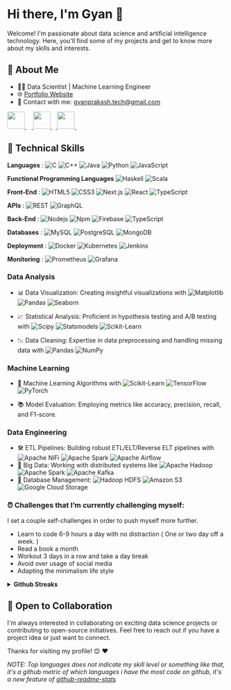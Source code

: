 <!---

<h1 align="center">Hi 👋, I'm Gyan</h1>
<h3 align="center">Data Science Enthusiast</h3>

<p align="center">

![Hello programmer Welcome to my profile](https://img.shields.io/badge/Hello_Developers-Welcome-gold.svg?style=flat&logo=github)![](https://komarev.com/ghpvc/?username=gyanprakash0221&color=blue) [![Open Source Love](https://badges.frapsoft.com/os/v2/open-source.svg?v=103)](https://github.com/cybergeekgyan) 

</p>
	

**gyanprakash0221/gyanprakash0221** is a ✨ _special_ ✨ repository because its `README.md` (this file) appears on your GitHub profile.


#### 🤔 Here are some ideas to get you started:

- 🔭 I’m currently working on *Retina Fundus Images Using Deep Learning and Computer Vision*
- 🌱 I’m currently learning Bioinformatics/Computational Biotechnology, Blockchain Technology and Flutter
- 👯 I’m looking to collaborate on ML/AI/DL research projects
- 💬 Ask me about [here](https://github.com/gyanprakash0221/gyanprakash0221/issues)
- 🔗 Connect with me :
		
<a href="https://www.linkedin.com/in/gyanprakash-/"> <img src="https://img.icons8.com/fluent/48/000000/linkedin.png" width="50px"/> </a>&nbsp;&nbsp;&nbsp;<a href="https://www.instagram.com/tarunksingh_"> <img src="https://img.icons8.com/plasticine/100/000000/instagram-new--v2.png" width="50px"/> </a>&nbsp;&nbsp;<a href="https://twitter.com/cybergeekgyan"> <img src="https://img.icons8.com/fluency/48/000000/twitter.png" width="50px"/> </a>&nbsp;&nbsp;
-->

# Hi there, I'm Gyan 👋

Welcome! I'm passionate about data science and artificial intelligence technology. Here, you'll find some of my projects and get to know more about my skills and interests.

## 🚀 About Me

- 👨‍💻 Data Scientist | Machine Learning Engineer 
- 🌐 [Portfolio Website](https://gyanprakash.tech)
- 📧 Contact with me: [gyanprakash.tech@gmail.com](mailto:gyanprakash.tech@gmail.com)

<a href="https://www.linkedin.com/in/gyanprakash-/"> <img src="https://img.icons8.com/fluent/48/000000/linkedin.png" width="40px"/> </a>&nbsp;&nbsp;&nbsp;<a href="https://www.instagram.com/tarunksingh_"> <img src="https://img.icons8.com/plasticine/100/000000/instagram-new--v2.png" width="40px"/> </a>&nbsp;&nbsp;<a href="https://twitter.com/cybergeekgyan"> <img src="https://img.icons8.com/fluency/48/000000/twitter.png" width="40px"/> </a>&nbsp;&nbsp;


## 💼 Technical Skills

**Languages** : ![C](http://img.shields.io/badge/-C-A8B9CC?style=flat-square&logo=c&logoColor=ffffff) ![C++](https://img.shields.io/badge/-C++-%2300599C?style=flat-square&logo=c%2B%2B&logoColor=ffffff) ![Java](http://img.shields.io/badge/-Java-5B4638?style=flat-square&logo=java&logoColor=ffffff) ![Python](http://img.shields.io/badge/-Python-3776AB?style=flat-square&logo=python&logoColor=ffffff) ![JavaScript](https://img.shields.io/badge/-JavaScript-%23F7DF1C?style=flat-square&logo=javascript&logoColor=000000&labelColor=%23F7DF1C&color=%23FFCE5A) 

**Functional Programming Languages** ![Haskell](https://img.shields.io/badge/-Haskell-%235E5086?style=flat-square&logo=haskell&logoColor=ffffff) ![Scala](https://img.shields.io/badge/-Scala-%23DC322F?style=flat-square&logo=scala&logoColor=ffffff)

**Front-End** : ![HTML5](https://img.shields.io/badge/-HTML5-%23E44D27?style=flat-square&logo=html5&logoColor=ffffff) ![CSS3](https://img.shields.io/badge/-CSS3-%231572B6?style=flat-square&logo=css3) ![Next.js](https://img.shields.io/badge/-Next.js-%23000000?style=flat-square&logo=next.js&logoColor=ffffff) ![React](https://img.shields.io/badge/-React-61DAFB?style=flat-square&logo=react&logoColor=ffffff) ![TypeScript](https://img.shields.io/badge/-TypeScript-%23007ACC?style=flat-square&logo=typescript&logoColor=ffffff)

**APIs** : ![REST](https://img.shields.io/badge/-REST-%235965B4?style=flat-square&logo=rest&logoColor=ffffff) ![GraphQL](https://img.shields.io/badge/-GraphQL-%23E535AB?style=flat-square&logo=graphql&logoColor=ffffff)

**Back-End** :  ![Nodejs](https://img.shields.io/badge/-Nodejs-339933?style=flat-square&logo=Node.js&logoColor=ffffff) ![Npm](https://img.shields.io/badge/-npm-CB3837?style=flat-square&logo=npm) ![Firebase](https://img.shields.io/badge/-Firebase-FFCA28?style=flat-square&logo=firebase&logoColor=ffffff) ![TypeScript](https://img.shields.io/badge/-TypeScript-%23007ACC?style=flat-square&logo=typescript&logoColor=ffffff) 

**Databases** : ![MySQL](https://img.shields.io/badge/-MySQL-%234479A1?style=flat-square&logo=mysql&logoColor=ffffff) ![PostgreSQL](https://img.shields.io/badge/-PostgreSQL-%23336791?style=flat-square&logo=postgresql&logoColor=ffffff) ![MongoDB](https://img.shields.io/badge/-MongoDB-%2347A248?style=flat-square&logo=mongodb&logoColor=ffffff)

**Deployment** : ![Docker](https://img.shields.io/badge/-Docker-%232496ED?style=flat-square&logo=docker&logoColor=ffffff) ![Kubernetes](https://img.shields.io/badge/-Kubernetes-%23326CE5?style=flat-square&logo=kubernetes&logoColor=ffffff) ![Jenkins](https://img.shields.io/badge/-Jenkins-%23D24939?style=flat-square&logo=jenkins&logoColor=ffffff)


**Monitoring** : ![Prometheus](https://img.shields.io/badge/-Prometheus-%23E6522C?style=flat-square&logo=prometheus&logoColor=ffffff) ![Grafana](https://img.shields.io/badge/-Grafana-%23F46800?style=flat-square&logo=grafana&logoColor=ffffff)

### Data Analysis
- 📊 Data Visualization: Creating insightful visualizations with ![Matplotlib](https://img.shields.io/badge/-Matplotlib-%230076D6?style=flat-square&logo=python&logoColor=ffffff)
 ![Pandas](https://img.shields.io/badge/-Pandas-%23150458?style=flat-square&logo=pandas&logoColor=ffffff) ![Seaborn](https://img.shields.io/badge/-Seaborn-%23747DBA?style=flat-square&logo=python&logoColor=ffffff)

- 📈 Statistical Analysis: Proficient in hypothesis testing and A/B testing with ![Scipy](https://img.shields.io/badge/-Scipy-%230C55A5?style=flat-square&logo=python&logoColor=ffffff) ![Statsmodels](https://img.shields.io/badge/-Statsmodels-%236440A7?style=flat-square&logo=python&logoColor=ffffff) ![Scikit-Learn](https://img.shields.io/badge/-Scikit_Learn-%23F7931E?style=flat-square&logo=scikit-learn&logoColor=ffffff)
- 📉 Data Cleaning: Expertise in data preprocessing and handling missing data with ![Pandas](https://img.shields.io/badge/-Pandas-%23150458?style=flat-square&logo=pandas&logoColor=ffffff) ![NumPy](https://img.shields.io/badge/-NumPy-%23013243?style=flat-square&logo=numpy&logoColor=ffffff)


### Machine Learning
- 🤖 Machine Learning Algorithms with ![Scikit-Learn](https://img.shields.io/badge/-Scikit_Learn-%23F7931E?style=flat-square&logo=scikit-learn&logoColor=ffffff) ![TensorFlow](https://img.shields.io/badge/-TensorFlow-%23FF6F00?style=flat-square&logo=tensorflow&logoColor=ffffff) ![PyTorch](https://img.shields.io/badge/-PyTorch-%23EE4C2C?style=flat-square&logo=pytorch&logoColor=ffffff)

- 📚 Model Evaluation: Employing metrics like accuracy, precision, recall, and F1-score.

### Data Engineering
- 🛠️ ETL Pipelines: Building robust ETL/ELT/Reverse ELT pipelines with ![Apache NiFi](https://img.shields.io/badge/-Apache_NiFi-%23FF5733?style=flat-square&logo=apachenifi&logoColor=ffffff) ![Apache Spark](https://img.shields.io/badge/-Apache_Spark-%23E25A1C?style=flat-square&logo=apachespark&logoColor=ffffff) ![Apache Airflow](https://img.shields.io/badge/-Apache_Airflow-%23017CEE?style=flat-square&logo=apacheairflow&logoColor=ffffff)
- 🐘 Big Data: Working with distributed systems like ![Apache Hadoop](https://img.shields.io/badge/-Apache_Hadoop-%23E25A1C?style=flat-square&logo=apachehadoop&logoColor=ffffff) ![Apache Spark](https://img.shields.io/badge/-Apache_Spark-%23E25A1C?style=flat-square&logo=apachespark&logoColor=ffffff) ![Apache Kafka](https://img.shields.io/badge/-Apache_Kafka-%23E25A1C?style=flat-square&logo=apachekafka&logoColor=ffffff)
- 🧰 Database Management: ![Hadoop HDFS](https://img.shields.io/badge/-Hadoop_HDFS-%23E25A1C?style=flat-square&logo=apachehadoop&logoColor=ffffff) ![Amazon S3](https://img.shields.io/badge/-Amazon_S3-%23FF9900?style=flat-square&logo=amazonaws&logoColor=ffffff) ![Google Cloud Storage](https://img.shields.io/badge/-Google_Cloud_Storage-%234285F4?style=flat-square&logo=googlecloud&logoColor=ffffff)


<!--

## 📊 Featured Projects

- [Project 1: Fonts App Eye Tracker ](https://github.com/cybergeekgyan/FontsApp-Eye-Tracker): Developed a predictive model to forecast stock prices.
- [Project 2: Recommender System](link-to-project2): Built a movie recommender system using collaborative filtering.
- [Project 3: Natural Language Processing](link-to-project3): Text sentiment analysis using NLP techniques.
 -->

### ⏰ Challenges that I’m currently challenging myself:
I set a couple self-challenges in order to push myself more further. 

* Learn to code 6-9 hours a day with no distraction ( One or two day off a week. ) 
* Read a book a month
* Workout 3 days in a row and take a day break 
* Avoid over usage of social media
* Adapting the minimalism life style

<details>	
  <summary><b>Github Streaks</b></summary>

  <br />
  <img height="200em" src="https://github-readme-streak-stats.herokuapp.com/?user=cybergeekgyan&hide_border=true"/></details>


<!-- ### 💘 Github Trophies

[![trophy](https://github-profile-trophy.vercel.app/?username=cybergeekgyan&theme=gruvbox)](https://github.com/cybergeekgyan/github-profile-trophy)	 -->
	
	
<!-- ### &#x1f4c8; GitHub Stats

<a href="https://github.com/cybergeekgyan/github-readme-stats">
  <img align="center" src="https://github-readme-stats.vercel.app/api?username=cybergeekgyan&show_icons=true&include_all_commits=true&theme=material-palenight" alt="Gyan's github stats" />
</a>

<a href="https://github.com/cybergeekgyan/github-readme-stats">
  <img align="center" src="https://github-readme-stats.vercel.app/api/top-langs/?username=cybergeekgyan&layout=compact&theme=material-palenight" />
</a> -->

<!-- ### 💘 Github Activity Graph

[![Gyan's github activity graph](https://activity-graph.herokuapp.com/graph?username=cybergeekgyan&theme=react-dark)](https://github.com/cybergeekgyan/github-readme-activity-graph)
 -->




## 🌱 Open to Collaboration

I'm always interested in collaborating on exciting data science projects or contributing to open-source initiatives. Feel free to reach out if you have a project idea or just want to connect.

Thanks for visiting my profile! 😊 ❤️

*NOTE: Top languages does not indicate my skill level or something like that, it's a github metric of which languages i have the most code on github, it's a new feature of [github-readme-stats](https://github.com/cybergeekgyan/github-readme-stats)*
	
<!---
## 🔭 Open-Source Project

<!-- 	[![Deep Learning for Computer Vision Research Exploration](https://your-image-url.jpg)](https://github.com/your-username/your-repository) -->

<!---

## Deep Learning for Computer Vision Research Exploration
	
  
  <img align ="center" src="https://github.com/cybergeekgyan/cybergeekgyan/blob/main/img/convolutional-neural-networks-for-visual-recognition_cs231n.jpg" alt="" width="400" height="200">
  
 <p> Join me in exploring the world of computer vision and deep learning through my project "Deep Learning for Computer Vision Research Exploration." We will dive into cutting-edge research papers, implement algorithms, and collaborate to expand our knowledge.

 [![Contribute](https://img.shields.io/badge/Contribute-Get%20Involved-green.svg)](https://github.com/cybergeekgyan/Computer-Vision-Research-Exploration)</p>
	  
</div>
	
- The project focuses on reading and understanding 30 computer vision research papers in 60 days. 
- The goal is to explore cutting-edge techniques, implement selected algorithms, and foster collaboration among researchers and developers.

<br/>

-->
<!--
<details>	
  <br />
  <summary><b>My Setup</b></summary>
  	<ul>
  	    <li><b>OS:</b> MacOs 11.3.1</li>
	    <li><b>Laptop: </b> Macbook Air M1 2020 </li>
  	    <li><b>Browser: </b> Brave Browser</li>
	    <li><b>Terminal: </b> Iterm + Oh My Zsh</li>
	    <li><b>Code Editor:</b> VSCode, Sublime Text, RStudio </li>
	    <br />
	</ul>	
</details>
-->



<!-- Actual text 
You can find me on [![Twitter][1.2]][1], or on [![LinkedIn][3.2]][3].
-->

<!-- Icons 

[1.2]: http://i.imgur.com/wWzX9uB.png (twitter icon without padding)
[2.2]: https://raw.githubusercontent.com/gyanprakash0221/gyanprakash0221/master/linkedin.svg (LinkedIn icon without padding)
-->
<!-- Links to your social media accounts

[1]: https://twitter.com/cybergeekgyan
[2]: https://www.linkedin.com/in/gyanprakash-/
 -->

<!---

<h1 align="center">Hi 👋, I'm Gyan</h1>
<h3 align="center">Data Science Enthusiast</h3>

<p align="center">

![Hello programmer Welcome to my profile](https://img.shields.io/badge/Hello_Developers-Welcome-gold.svg?style=flat&logo=github)![](https://komarev.com/ghpvc/?username=gyanprakash0221&color=blue) [![Open Source Love](https://badges.frapsoft.com/os/v2/open-source.svg?v=103)](https://github.com/cybergeekgyan) 

</p>
	

**gyanprakash0221/gyanprakash0221** is a ✨ _special_ ✨ repository because its `README.md` (this file) appears on your GitHub profile.


#### 🤔 Here are some ideas to get you started:

- 🔭 I’m currently working on *Retina Fundus Images Using Deep Learning and Computer Vision*
- 🌱 I’m currently learning Bioinformatics/Computational Biotechnology, Blockchain Technology and Flutter
- 👯 I’m looking to collaborate on ML/AI/DL research projects
- 💬 Ask me about [here](https://github.com/gyanprakash0221/gyanprakash0221/issues)
- 🔗 Connect with me :
		
<a href="https://www.linkedin.com/in/gyanprakash-/"> <img src="https://img.icons8.com/fluent/48/000000/linkedin.png" width="50px"/> </a>&nbsp;&nbsp;&nbsp;<a href="https://www.instagram.com/tarunksingh_"> <img src="https://img.icons8.com/plasticine/100/000000/instagram-new--v2.png" width="50px"/> </a>&nbsp;&nbsp;<a href="https://twitter.com/cybergeekgyan"> <img src="https://img.icons8.com/fluency/48/000000/twitter.png" width="50px"/> </a>&nbsp;&nbsp;
-->

<!-- ### 💘 Github Trophies

[![trophy](https://github-profile-trophy.vercel.app/?username=cybergeekgyan&theme=gruvbox)](https://github.com/cybergeekgyan/github-profile-trophy)	 -->
	
	
<!-- ### &#x1f4c8; GitHub Stats

<a href="https://github.com/cybergeekgyan/github-readme-stats">
  <img align="center" src="https://github-readme-stats.vercel.app/api?username=cybergeekgyan&show_icons=true&include_all_commits=true&theme=material-palenight" alt="Gyan's github stats" />
</a>

<a href="https://github.com/cybergeekgyan/github-readme-stats">
  <img align="center" src="https://github-readme-stats.vercel.app/api/top-langs/?username=cybergeekgyan&layout=compact&theme=material-palenight" />
</a> -->

<!-- ### 💘 Github Activity Graph

[![Gyan's github activity graph](https://activity-graph.herokuapp.com/graph?username=cybergeekgyan&theme=react-dark)](https://github.com/cybergeekgyan/github-readme-activity-graph)


*NOTE: Top languages does not indicate my skill level or something like that, it's a github metric of which languages i have the most code on github, it's a new feature of [github-readme-stats](https://github.com/cybergeekgyan/github-readme-stats)*
 -->
<!---
## 🔭 Open-Source Project

<!-- 	[![Deep Learning for Computer Vision Research Exploration](https://your-image-url.jpg)](https://github.com/your-username/your-repository) -->

<!---

## Deep Learning for Computer Vision Research Exploration
	
  
  <img align ="center" src="https://github.com/cybergeekgyan/cybergeekgyan/blob/main/img/convolutional-neural-networks-for-visual-recognition_cs231n.jpg" alt="" width="400" height="200">
  
 <p> Join me in exploring the world of computer vision and deep learning through my project "Deep Learning for Computer Vision Research Exploration." We will dive into cutting-edge research papers, implement algorithms, and collaborate to expand our knowledge.

 [![Contribute](https://img.shields.io/badge/Contribute-Get%20Involved-green.svg)](https://github.com/cybergeekgyan/Computer-Vision-Research-Exploration)</p>
	  
</div>
	
- The project focuses on reading and understanding 30 computer vision research papers in 60 days. 
- The goal is to explore cutting-edge techniques, implement selected algorithms, and foster collaboration among researchers and developers.

<br/>

-->
<!--
<details>	
  <br />
  <summary><b>My Setup</b></summary>
  	<ul>
  	    <li><b>OS:</b> MacOs 11.3.1</li>
	    <li><b>Laptop: </b> Macbook Air M1 2020 </li>
  	    <li><b>Browser: </b> Brave Browser</li>
	    <li><b>Terminal: </b> Iterm + Oh My Zsh</li>
	    <li><b>Code Editor:</b> VSCode, Sublime Text, RStudio </li>
	    <br />
	</ul>	
</details>
-->



<!-- Actual text 
You can find me on [![Twitter][1.2]][1], or on [![LinkedIn][3.2]][3].
-->

<!-- Icons 

[1.2]: http://i.imgur.com/wWzX9uB.png (twitter icon without padding)
[2.2]: https://raw.githubusercontent.com/gyanprakash0221/gyanprakash0221/master/linkedin.svg (LinkedIn icon without padding)
-->
<!-- Links to your social media accounts

[1]: https://twitter.com/cybergeekgyan
[2]: https://www.linkedin.com/in/gyanprakash-/
 -->

